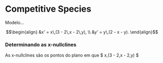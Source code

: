 # Competitive Species

Modelo...

```math
\begin{align}
    &x' = x\,(3 - 2\,x - 2\,y), \\
    &y' = y\,(2 - x - y).
\end{align}
```

### Determinando as x-nullclines

As x-nullclines são os pontos do plano em que $ x\,(3 - 2\,x - 2\,y) $